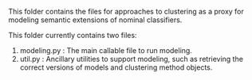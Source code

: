 This folder contains the files for approaches to clustering as a proxy for modeling semantic extensions of nominal classifiers.

This folder currently contains two files:

1. modeling.py : The main callable file to run modeling.
2. util.py : Ancillary utilities to support modeling, such as retrieving the correct versions of models and clustering method objects.
